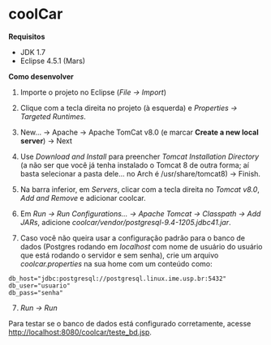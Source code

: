 coolCar
=======

**Requisitos**

- JDK 1.7
- Eclipse 4.5.1 (Mars)

**Como desenvolver**

1. Importe o projeto no Eclipse (*File -> Import*)

2. Clique com a tecla direita no projeto (à esquerda) e *Properties -> Targeted Runtimes*.

  1. New... -> Apache -> Apache TomCat v8.0 (e marcar **Create a new local server**) -> Next
  2. Use *Download and Install* para preencher *Tomcat Installation Directory* (a não ser que você já tenha instalado o Tomcat 8 de outra forma; aí basta selecionar a pasta dele... no Arch é /usr/share/tomcat8) -> Finish.

4. Na barra inferior, em *Servers*, clicar com a tecla direita no *Tomcat v8.0*, *Add and Remove* e adicionar coolcar.

5. Em *Run -> Run Configurations... -> Apache Tomcat -> Classpath -> Add JARs*, adicione *coolcar/vendor/postgresql-9.4-1205.jdbc41.jar*.

6. Caso você não queira usar a configuração padrão para o banco de dados (Postgres rodando em *localhost* com nome de usuário do usuário que está rodando o servidor e sem senha), crie um arquivo *coolcar.properties* na sua home com um conteúdo como:

  ```
  db_host="jdbc:postgresql://postgresql.linux.ime.usp.br:5432"
  db_user="usuario"
  db_pass="senha"
  ```

7. *Run -> Run*

Para testar se o banco de dados está configurado corretamente, acesse [http://localhost:8080/coolcar/teste_bd.jsp](http://localhost:8080/coolcar/teste_bd.jsp).
